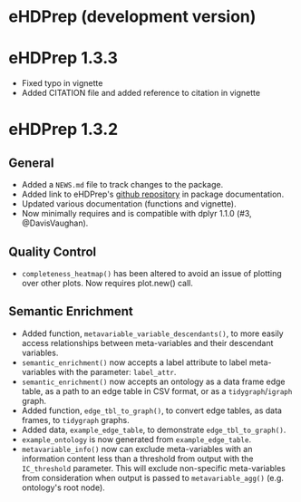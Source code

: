 # eHDPrep (development version)

# eHDPrep 1.3.3

* Fixed typo in vignette
* Added CITATION file and added reference to citation in vignette

# eHDPrep 1.3.2

## General
* Added a `NEWS.md` file to track changes to the package.
* Added link to eHDPrep's [github repository](https://github.com/overton-group/eHDPrep) in package documentation.
* Updated various documentation (functions and vignette).
* Now minimally requires and is compatible with dplyr 1.1.0 (#3, @DavisVaughan).

## Quality Control

* `completeness_heatmap()` has been altered to avoid an issue of plotting over other plots. Now requires plot.new() call.

## Semantic Enrichment

* Added function, `metavariable_variable_descendants()`, to more easily access relationships between meta-variables and their descendant variables.
* `semantic_enrichment()` now accepts a label attribute to label meta-variables with the parameter: `label_attr`.
* `semantic_enrichment()` now accepts an ontology as a data frame edge table, as a path to an edge table in CSV format, or as a `tidygraph`/`igraph` graph.
* Added function, `edge_tbl_to_graph()`, to convert edge tables, as data frames, to `tidygraph` graphs.
* Added data, `example_edge_table`, to demonstrate `edge_tbl_to_graph()`.
* `example_ontology` is now generated from `example_edge_table`.
* `metavariable_info()` now can exclude meta-variables with an information content less than a threshold from output with the  `IC_threshold` parameter. This will exclude non-specific meta-variables from consideration when output is passed to `metavariable_agg()` (e.g. ontology's root node).

